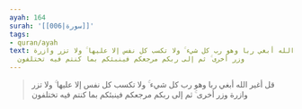 ```yaml
---
ayah: 164
surah: '[[006|سورة]]'
tags:
- quran/ayah
text: قل أغير الله أبغي ربا وهو رب كل شيء ۚ ولا تكسب كل نفس إلا عليها ۚ ولا تزر وازرة
  وزر أخرى ۚ ثم إلى ربكم مرجعكم فينبئكم بما كنتم فيه تختلفون
---
```

> قل أغير الله أبغي ربا وهو رب كل شيء ۚ ولا تكسب كل نفس إلا عليها ۚ ولا تزر وازرة وزر أخرى ۚ ثم إلى ربكم مرجعكم فينبئكم بما كنتم فيه تختلفون
